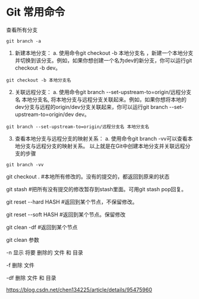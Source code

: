 

# Git 常用命令

查看所有分支

```
git branch -a
```



1. 新建本地分支： a. 使用命令git checkout -b 本地分支名 ，新建一个本地分支并切换到该分支。例如，如果你想创建一个名为dev的新分支，你可以运行git checkout -b dev。

```
git checkout -b 本地分支名
```



2. 关联远程分支： a. 使用命令git branch --set-upstream-to=origin/远程分支名 本地分支名, 将本地分支与远程分支关联起来。例如，如果你想将本地的dev分支与远程的origin/dev分支关联起来，你可以运行git branch --set-upstream-to=origin/dev dev。 

```
git branch --set-upstream-to=origin/远程分支名 本地分支名
```



3. 查看本地分支与远程分支的映射关系： a. 使用命令git branch -vv可以查看本地分支与远程分支的映射关系。 以上就是在Git中创建本地分支并关联远程分支的步骤

```
git branch -vv
```



git checkout . #本地所有修改的。没有的提交的，都返回到原来的状态

git stash #把所有没有提交的修改暂存到stash里面。可用git stash pop回复。

git reset --hard HASH #返回到某个节点，不保留修改。

git reset --soft HASH #返回到某个节点。保留修改

 

git clean -df #返回到某个节点

git clean 参数

  -n 显示 将要 删除的 文件 和  目录

  -f 删除 文件

  -df 删除 文件 和 目录

 

https://blog.csdn.net/chen134225/article/details/95475960


